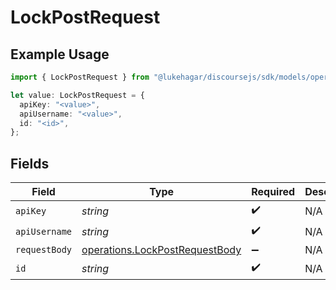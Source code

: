 # LockPostRequest

## Example Usage

```typescript
import { LockPostRequest } from "@lukehagar/discoursejs/sdk/models/operations";

let value: LockPostRequest = {
  apiKey: "<value>",
  apiUsername: "<value>",
  id: "<id>",
};
```

## Fields

| Field                                                                                   | Type                                                                                    | Required                                                                                | Description                                                                             |
| --------------------------------------------------------------------------------------- | --------------------------------------------------------------------------------------- | --------------------------------------------------------------------------------------- | --------------------------------------------------------------------------------------- |
| `apiKey`                                                                                | *string*                                                                                | :heavy_check_mark:                                                                      | N/A                                                                                     |
| `apiUsername`                                                                           | *string*                                                                                | :heavy_check_mark:                                                                      | N/A                                                                                     |
| `requestBody`                                                                           | [operations.LockPostRequestBody](../../../sdk/models/operations/lockpostrequestbody.md) | :heavy_minus_sign:                                                                      | N/A                                                                                     |
| `id`                                                                                    | *string*                                                                                | :heavy_check_mark:                                                                      | N/A                                                                                     |